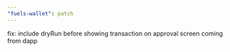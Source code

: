 ```yaml
---
"fuels-wallet": patch
---
```


fix: include dryRun before showing transaction on approval screen coming from dapp

